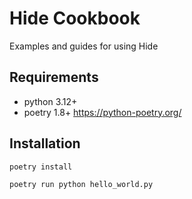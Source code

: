# Hide Cookbook
Examples and guides for using Hide

## Requirements

- python 3.12+
- poetry 1.8+ https://python-poetry.org/

## Installation

```bash
poetry install
```

```bash
poetry run python hello_world.py
```
